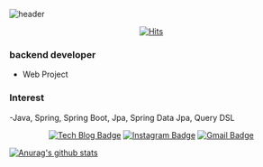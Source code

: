 ![header](https://capsule-render.vercel.app/api?type=waving&color=auto&height=300&section=header&text=Welcome%20To%20My%20Profile&fontSize=90)
<!--
**yumyeonghan/yumyeonghan** is a ✨ _special_ ✨ repository because its `README.md` (this file) appears on your GitHub profile.

Here are some ideas to get you started:

- 🔭 I’m currently working on ...
- 🌱 I’m currently learning ...
- 👯 I’m looking to collaborate on ...
- 🤔 I’m looking for help with ...
- 💬 Ask me about ...
- 📫 How to reach me: ...
- 😄 Pronouns: ...
- ⚡ Fun fact: ...
-->
<div align=center>

[![Hits](https://hits.seeyoufarm.com/api/count/incr/badge.svg?url=https%3A%2F%2Fgithub.com%2Fyumyeonghan&count_bg=%2379C83D&title_bg=%23555555&icon=&icon_color=%23E7E7E7&title=hits&edge_flat=false)](https://hits.seeyoufarm.com)

</div>

### backend developer
- Web Project

### Interest
-Java, Spring, Spring Boot, Jpa, Spring Data Jpa, Query DSL


<div align=center>

[![Tech Blog Badge](http://img.shields.io/badge/-Tech%20blog-black?style=flat-square&logo=github&link=https://zzsza.github.io/)](#) 
[![Instagram Badge](https://img.shields.io/badge/-Instagram-dd2a7b?style=flat-square&logo=instagram&logoColor=white&link=https://www.instagram.com/audgkss/)](https://www.instagram.com/audgkss/) 
[![Gmail Badge](https://img.shields.io/badge/-Gmail-d14836?style=flat-square&logo=Gmail&logoColor=white&link=mailto:office991013@gmail.com)](mailto:office991013@gmail.com)
</div>

[![Anurag's github stats](https://github-readme-stats.vercel.app/api?username=yumyeonghan)](https://github.com/anuraghazra/github-readme-stats)
